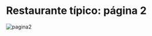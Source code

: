 # Restaurante típico: página 2
![pagina2](https://user-images.githubusercontent.com/131751919/236384097-14851fc6-d7d0-4b8a-8175-6dde28a73e83.jpg)
